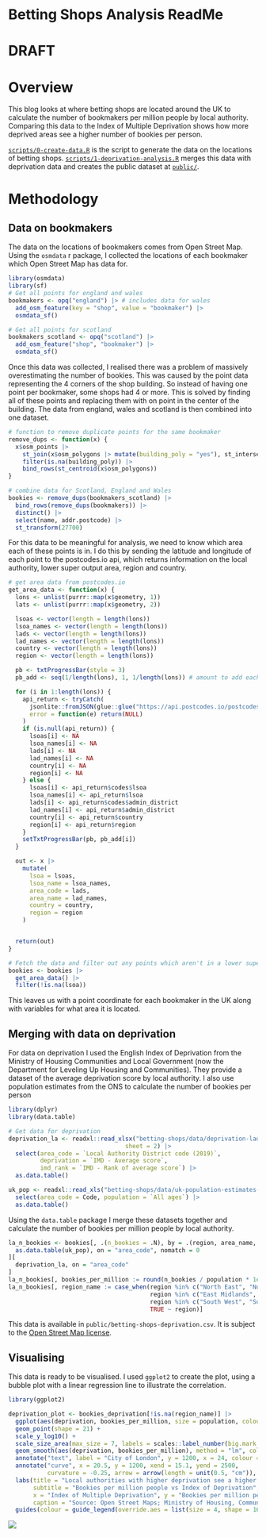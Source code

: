 Betting Shops Analysis ReadMe
================

# DRAFT

# Overview

This blog looks at where betting shops are located around the UK to
calculate the number of bookmakers per million people by local
authority. Comparing this data to the Index of Multiple Deprivation
shows how more deprived areas see a higher number of bookies per person.

[`scripts/0-create-data.R`](https://github.com/piersyork/blog-analysis/tree/master/betting-shops/scripts/0-create-data.R)
is the script to generate the data on the locations of betting shops.
[`scripts/1-deprivation-analysis.R`](https://github.com/piersyork/blog-analysis/tree/master/betting-shops/scripts/1-deprivation-analysis.R)
merges this data with deprivation data and creates the public dataset at
[`public/`](https://github.com/piersyork/blog-analysis/tree/master/betting-shops/public).

# Methodology

## Data on bookmakers

The data on the locations of bookmakers comes from Open Street Map.
Using the `osmdata` r package, I collected the locations of each
bookmaker which Open Street Map has data for.

``` r
library(osmdata)
library(sf)
# Get all points for england and wales
bookmakers <- opq("england") |> # includes data for wales
  add_osm_feature(key = "shop", value = "bookmaker") |>
  osmdata_sf()

# Get all points for scotland
bookmakers_scotland <- opq("scotland") |>
  add_osm_feature("shop", "bookmaker") |>
  osmdata_sf()
```

Once this data was collected, I realised there was a problem of
massively overestimating the number of bookies. This was caused by the
point data representing the 4 corners of the shop building. So instead
of having one point per bookmaker, some shops had 4 or more. This is
solved by finding all of these points and replacing them with on point
in the center of the building. The data from england, wales and scotland
is then combined into one dataset.

``` r
# function to remove duplicate points for the same bookmaker
remove_dups <- function(x) {
  x$osm_points |>
    st_join(x$osm_polygons |> mutate(building_poly = "yes"), st_intersects) |>
    filter(is.na(building_poly)) |>
    bind_rows(st_centroid(x$osm_polygons))
}

# combine data for Scotland, England and Wales
bookies <- remove_dups(bookmakers_scotland) |>
  bind_rows(remove_dups(bookmakers)) |>
  distinct() |>
  select(name, addr.postcode) |>
  st_transform(27700)
```

For this data to be meaningful for analysis, we need to know which area
each of these points is in. I do this by sending the latitude and
longitude of each point to the postcodes.io api, which returns
information on the local authority, lower super output area, region and
country.

``` r
# get area data from postcodes.io
get_area_data <- function(x) {
  lons <- unlist(purrr::map(x$geometry, 1))
  lats <- unlist(purrr::map(x$geometry, 2))

  lsoas <- vector(length = length(lons))
  lsoa_names <- vector(length = length(lons))
  lads <- vector(length = length(lons))
  lad_names <- vector(length = length(lons))
  country <- vector(length = length(lons))
  region <- vector(length = length(lons))

  pb <- txtProgressBar(style = 3)
  pb_add <- seq(1/length(lons), 1, 1/length(lons)) # amount to add each loop

  for (i in 1:length(lons)) {
    api_return <- tryCatch(
      jsonlite::fromJSON(glue::glue("https://api.postcodes.io/postcodes?lon={lons[i]}&lat={lats[i]}&limit=1"))$result,
      error = function(e) return(NULL)
    )
    if (is.null(api_return)) {
      lsoas[i] <- NA
      lsoa_names[i] <- NA
      lads[i] <- NA
      lad_names[i] <- NA
      country[i] <- NA
      region[i] <- NA
    } else {
      lsoas[i] <- api_return$codes$lsoa
      lsoa_names[i] <- api_return$lsoa
      lads[i] <- api_return$codes$admin_district
      lad_names[i] <- api_return$admin_district
      country[i] <- api_return$country
      region[i] <- api_return$region
    }
    setTxtProgressBar(pb, pb_add[i])
  }

  out <- x |>
    mutate(
      lsoa = lsoas,
      lsoa_name = lsoa_names,
      area_code = lads,
      area_name = lad_names,
      country = country,
      region = region
    )


  return(out)
}

# Fetch the data and filter out any points which aren't in a lower super output area
bookies <- bookies |>
  get_area_data() |>
  filter(!is.na(lsoa))
```

This leaves us with a point coordinate for each bookmaker in the UK
along with variables for what area it is located.

## Merging with data on deprivation

For data on deprivation I used the English Index of Deprivation from the
Ministry of Housing Communities and Local Government (now the Department
for Leveling Up Housing and Communities). They provide a dataset of the
average deprivation score by local authority. I also use population
estimates from the ONS to calculate the number of bookies per person

``` r
library(dplyr)
library(data.table)

# Get data for deprivation
deprivation_la <- readxl::read_xlsx("betting-shops/data/deprivation-lad.xlsx",
                                 sheet = 2) |>
  select(area_code = `Local Authority District code (2019)`,
         deprivation = `IMD - Average score`,
         imd_rank = `IMD - Rank of average score`) |>
  as.data.table()

uk_pop <- readxl::read_xls("betting-shops/data/uk-population-estimates-mid-2020.xls", sheet = 7, range = "A8:D426") |>
  select(area_code = Code, population = `All ages`) |>
  as.data.table()
```

Using the `data.table` package I merge these datasets together and
calculate the number of bookies per million people by local authority.

``` r
la_n_bookies <- bookies[, .(n_bookies = .N), by = .(region, area_name, area_code)][
  as.data.table(uk_pop), on = "area_code", nomatch = 0
][
  deprivation_la, on = "area_code"
]
la_n_bookies[, bookies_per_million := round(n_bookies / population * 1e6, 3)]
la_n_bookies[, region_name := case_when(region %in% c("North East", "North West", "Yorkshire and The Humber") ~ "North",
                                        region %in% c("East Midlands", "West Midlands", "East of England") ~ "Midlands and East",
                                        region %in% c("South West", "South East") ~ "South",
                                        TRUE ~ region)]
```

This data is available in `public/betting-shops-deprivation.csv`. It is
subject to the [Open Street Map
license](https://www.openstreetmap.org/copyright).

## Visualising

This data is ready to be visualised. I used `ggplot2` to create the
plot, using a bubble plot with a linear regression line to illustrate
the correlation.

``` r
library(ggplot2)

deprivation_plot <- bookies_deprivation[!is.na(region_name)] |>
  ggplot(aes(deprivation, bookies_per_million, size = population, colour = region_name, fill = region_name)) +
  geom_point(shape = 21) +
  scale_y_log10() +
  scale_size_area(max_size = 7, labels = scales::label_number(big.mark = ",")) +
  geom_smooth(aes(deprivation, bookies_per_million), method = "lm", colour = "#044a6b", inherit.aes = FALSE) +
  annotate("text", label = "City of London", y = 1200, x = 24, colour = "#393A76") +
  annotate("curve", x = 20.5, y = 1200, xend = 15.1, yend = 2500,
           curvature = -0.25, arrow = arrow(length = unit(0.5, "cm")), colour = "#393A76") +
  labs(title = "Local authorities with higher deprivation see a higher number of \nbookies per person",
       subtitle = "Bookies per million people vs Index of Deprivation",
       x = "Index of Multiple Deprivation", y = "Bookies per million people", colour = "Region", size = "Population",
       caption = "Source: Open Street Maps; Ministry of Housing, Communties and Local Government") +
  guides(colour = guide_legend(override.aes = list(size = 4, shape = 16, alpha = 0.5)))
```

![](images/betting-plot-1.png)
